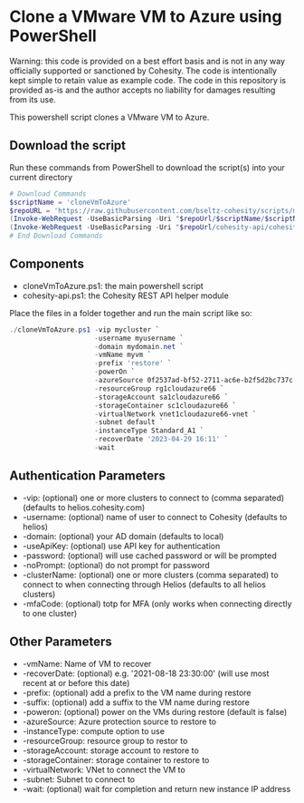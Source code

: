 # Clone a VMware VM to Azure using PowerShell

Warning: this code is provided on a best effort basis and is not in any way officially supported or sanctioned by Cohesity. The code is intentionally kept simple to retain value as example code. The code in this repository is provided as-is and the author accepts no liability for damages resulting from its use.

This powershell script clones a VMware VM to Azure.

## Download the script

Run these commands from PowerShell to download the script(s) into your current directory

```powershell
# Download Commands
$scriptName = 'cloneVmToAzure'
$repoURL = 'https://raw.githubusercontent.com/bseltz-cohesity/scripts/master/powershell'
(Invoke-WebRequest -UseBasicParsing -Uri "$repoUrl/$scriptName/$scriptName.ps1").content | Out-File "$scriptName.ps1"; (Get-Content "$scriptName.ps1") | Set-Content "$scriptName.ps1"
(Invoke-WebRequest -UseBasicParsing -Uri "$repoUrl/cohesity-api/cohesity-api.ps1").content | Out-File cohesity-api.ps1; (Get-Content cohesity-api.ps1) | Set-Content cohesity-api.ps1
# End Download Commands
```

## Components

* cloneVmToAzure.ps1: the main powershell script
* cohesity-api.ps1: the Cohesity REST API helper module

Place the files in a folder together and run the main script like so:

```powershell
./cloneVmToAzure.ps1 -vip mycluster `
                     -username myusername `
                     -domain mydomain.net `
                     -vmName myvm `
                     -prefix 'restore' `
                     -powerOn `
                     -azureSource 0f2537ad-bf52-2711-ac6e-b2f5d2bc737c `
                     -resourceGroup rg1cloudazure66 `
                     -storageAccount sa1cloudazure66 `
                     -storageContainer sc1cloudazure66 `
                     -virtualNetwork vnet1cloudazure66-vnet `
                     -subnet default `
                     -instanceType Standard_A1 `
                     -recoverDate '2023-04-29 16:11' `
                     -wait
```

## Authentication Parameters

* -vip: (optional) one or more clusters to connect to (comma separated) (defaults to helios.cohesity.com)
* -username: (optional) name of user to connect to Cohesity (defaults to helios)
* -domain: (optional) your AD domain (defaults to local)
* -useApiKey: (optional) use API key for authentication
* -password: (optional) will use cached password or will be prompted
* -noPrompt: (optional) do not prompt for password
* -clusterName: (optional) one or more clusters (comma separated) to connect to when connecting through Helios (defaults to all helios clusters)
* -mfaCode: (optional) totp for MFA (only works when connecting directly to one cluster)

## Other Parameters

* -vmName: Name of VM to recover
* -recoverDate: (optional) e.g. '2021-08-18 23:30:00' (will use most recent at or before this date)
* -prefix: (optional) add a prefix to the VM name during restore
* -suffix: (optional) add a suffix to the VM name during restore
* -poweron: (optional) power on the VMs during restore (default is false)
* -azureSource: Azure protection source to restore to
* -instanceType: compute option to use
* -resourceGroup: resource group to restor to
* -storageAccount: storage account to restore to
* -storageContainer: storage container to restore to
* -virtualNetwork: VNet to connect the VM to
* -subnet: Subnet to connect to
* -wait: (optional) wait for completion and return new instance IP address

